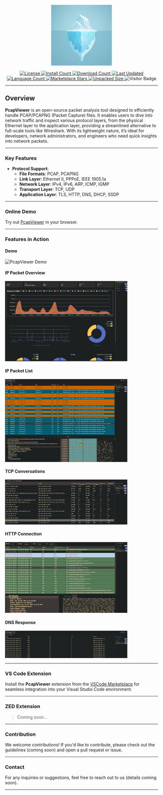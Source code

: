<p align="center">
  <img src="assets/icon2.png" width="200px" alt="VS-Shark Logo">
</p>

<p align="center">
  <a href="/">
    <img src="https://img.shields.io/github/license/sankooc/vs-shark" alt="License">
  </a>
  <a href="https://marketplace.visualstudio.com/items?itemName=sankooc.pcapviewer">
    <img src="https://img.shields.io/visual-studio-marketplace/i/sankooc.pcapviewer" alt="Install Count">
  </a>
  <a href="https://marketplace.visualstudio.com/items?itemName=sankooc.pcapviewer">
    <img src="https://img.shields.io/visual-studio-marketplace/d/sankooc.pcapviewer" alt="Download Count">
  </a>
  <a href="https://marketplace.visualstudio.com/items?itemName=sankooc.pcapviewer">
    <img src="https://img.shields.io/visual-studio-marketplace/last-updated/sankooc.pcapviewer" alt="Last Updated">
  </a>
  <a href="/">
    <img src="https://img.shields.io/github/languages/count/sankooc/vs-shark" alt="Language Count">
  </a>
  <a href="/">
    <img src="https://img.shields.io/visual-studio-marketplace/stars/sankooc.pcapviewer" alt="Marketplace Stars">
  </a>
  <a href="/">
    <img src="https://img.shields.io/npm/unpacked-size/nshark" alt="Unpacked Size">
  </a>
  <a>
    <img src="https://visitor-badge.lithub.cc/badge?page_id=sankooc_vs-shark&left_color=gray&right_color=green" alt="Visitor Badge">
  </a>
</p>

---

## Overview

**PcapViewer** is an open-source packet analysis tool designed to efficiently handle PCAP/PCAPNG (Packet Capture) files. It enables users to dive into network traffic and inspect various protocol layers, from the physical Ethernet layer to the application layer, providing a streamlined alternative to full-scale tools like Wireshark. With its lightweight nature, it’s ideal for developers, network administrators, and engineers who need quick insights into network packets.

---

### Key Features

- **Protocol Support**:
  - **File Formats**: PCAP, PCAPNG
  - **Link Layer**: Ethernet II, PPPoE, IEEE 1905.1a
  - **Network Layer**: IPv4, IPv6, ARP, ICMP, IGMP
  - **Transport Layer**: TCP, UDP
  - **Application Layer**: TLS, HTTP, DNS, DHCP, SSDP

---

### Online Demo

Try out [PcapViewer](https://sankooc.github.io/pcap/) in your browser.

---

### Features in Action

#### Demo

<img src="https://i.ibb.co/x6NNTBp/cap2.gif" width="80%" alt="PcapViewer Demo"/>

#### IP Packet Overview

<img src="assets/overview.png" width="80%" alt="IP Packet Overview"/>

#### IP Packet List

<img src="assets/frame.png" width="80%" alt="IP Packet List"/>

#### TCP Conversations

<img src="assets/conv.png" width="80%" alt="TCP Conversations"/>

#### HTTP Connection

<img src="assets/http.png" width="80%" alt="HTTP Connection"/>

#### DNS Response

<img src="assets/dns.png" width="80%" alt="DNS Response"/>

---

### VS Code Extension

Install the **PcapViewer** extension from the [VSCode Marketplace](https://marketplace.visualstudio.com/items?itemName=sankooc.pcapviewer) for seamless integration into your Visual Studio Code environment.

---

### ZED Extension

> Coming soon...

---

### Contribution

We welcome contributions! If you'd like to contribute, please check out the guidelines (coming soon) and open a pull request or issue.

---

### Contact

For any inquiries or suggestions, feel free to reach out to us (details coming soon).

---


